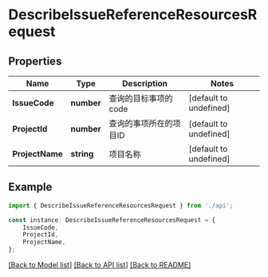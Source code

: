 # DescribeIssueReferenceResourcesRequest


## Properties

Name | Type | Description | Notes
------------ | ------------- | ------------- | -------------
**IssueCode** | **number** | 查询的目标事项的code | [default to undefined]
**ProjectId** | **number** | 查询的事项所在的项目ID | [default to undefined]
**ProjectName** | **string** | 项目名称 | [default to undefined]

## Example

```typescript
import { DescribeIssueReferenceResourcesRequest } from './api';

const instance: DescribeIssueReferenceResourcesRequest = {
    IssueCode,
    ProjectId,
    ProjectName,
};
```

[[Back to Model list]](../README.md#documentation-for-models) [[Back to API list]](../README.md#documentation-for-api-endpoints) [[Back to README]](../README.md)
